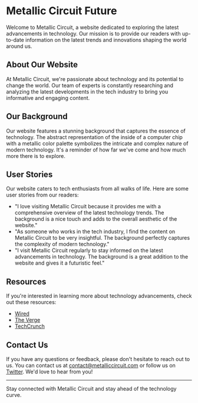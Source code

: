 <!--font:Cinzel Decorative-->

# Metallic Circuit Future

Welcome to Metallic Circuit, a website dedicated to exploring the latest advancements in technology. Our mission is to provide our readers with up-to-date information on the latest trends and innovations shaping the world around us.

## About Our Website

At Metallic Circuit, we're passionate about technology and its potential to change the world. Our team of experts is constantly researching and analyzing the latest developments in the tech industry to bring you informative and engaging content.

## Our Background

Our website features a stunning background that captures the essence of technology. The abstract representation of the inside of a computer chip with a metallic color palette symbolizes the intricate and complex nature of modern technology. It's a reminder of how far we've come and how much more there is to explore.

## User Stories

Our website caters to tech enthusiasts from all walks of life. Here are some user stories from our readers:

- "I love visiting Metallic Circuit because it provides me with a comprehensive overview of the latest technology trends. The background is a nice touch and adds to the overall aesthetic of the website."
- "As someone who works in the tech industry, I find the content on Metallic Circuit to be very insightful. The background perfectly captures the complexity of modern technology."
- "I visit Metallic Circuit regularly to stay informed on the latest advancements in technology. The background is a great addition to the website and gives it a futuristic feel."

## Resources

If you're interested in learning more about technology advancements, check out these resources:

- [Wired](#)
- [The Verge](#)
- [TechCrunch](#)

## Contact Us

If you have any questions or feedback, please don't hesitate to reach out to us. You can contact us at [contact@metalliccircuit.com](mailto:contact@metalliccircuit.com) or follow us on [Twitter](#). We'd love to hear from you!

---

Stay connected with Metallic Circuit and stay ahead of the technology curve.

<!--

Write me content for website with wallpaper which alt text is:

"An abstract representation of the inside of a computer chip with a metallic color palette"

The name/title of the page should not be 1:1 copy of the alt text but rather a real content of the website which is using this wallpaper.

- Use markdown format 
- Start with heading
- Heading should be short and concise
- The content should look like a real website 
- The website should not be about the wallpaper, wallpaper is just a related background
- Heading should be contain work "wallpaper" or "background"
- Include real sections like references, contact, user stories, etc. use things relevant to the page purpose.
- Feel free to use structure like headings, bullets, numbering, blockquotes, paragraphs, horizontal lines, etc.
- You can use formatting like bold or _italic_
- You can include UTF-8 emojis
- Links should be only #hash anchors (and you can refer to the document itself)
- Do not include images


---


# Metallic Circuit: A Futuristic Wallpaper for Tech Enthusiasts

Welcome to Metallic Circuit, a website dedicated to all things tech! Our website is designed to provide the latest news, insights, and reviews on technology trends that are shaping our world. As a tech enthusiast, you'll find plenty of content to keep you engaged and informed.

## About Our Website

At Metallic Circuit, we strive to provide our readers with the most up-to-date information on technology advancements. From mobile devices to gaming consoles, we cover it all. Our team of experts is passionate about exploring new technologies and sharing their findings with our readers.

## Our Wallpaper

Our website features a stunning wallpaper that captures the essence of technology. The abstract representation of the inside of a computer chip with a metallic color palette is a perfect background for tech enthusiasts. It's a reminder of how far we've come in terms of technological advancements and how much more there is to explore.

## User Stories

Our website is designed to cater to the needs of tech enthusiasts worldwide. Here are some user stories from our readers:

- "I love visiting Metallic Circuit because it provides me with the latest news on technology trends. The wallpaper is also a great reminder of why I'm so passionate about technology."
- "As a gamer, I find the content on Metallic Circuit to be very informative. The wallpaper is a great addition to the website and gives it a futuristic feel."
- "I visit Metallic Circuit regularly to stay updated on the latest advancements in technology. The wallpaper is a nice touch and adds to the overall aesthetic of the website."

## References

If you're interested in learning more about technology advancements, check out these resources:

- [Wired](#)
- [The Verge](#)
- [TechCrunch](#)

## Contact Us

If you have any questions or feedback, please don't hesitate to reach out to us. You can contact us at [contact@metalliccircuit.com](mailto:contact@metalliccircuit.com) or follow us on [Twitter](#). We'd love to hear from you!

---

Stay connected with Metallic Circuit and stay ahead of the technology curve.


---


Heading should not include word "wallpaper". The website should not be about the wallpaper itself, wallpaper is just a related background, rewrite whole content.


---


# Exploring the Future of Technology: Metallic Circuit

Welcome to Metallic Circuit, a website dedicated to exploring the latest advancements in technology. Our mission is to provide our readers with up-to-date information on the latest trends and innovations shaping the world around us.

## About Our Website

At Metallic Circuit, we're passionate about technology and its potential to change the world. Our team of experts is constantly researching and analyzing the latest developments in the tech industry to bring you informative and engaging content.

## Our Background

Our website features a stunning background that captures the essence of technology. The abstract representation of the inside of a computer chip with a metallic color palette symbolizes the intricate and complex nature of modern technology. It's a reminder of how far we've come and how much more there is to explore.

## User Stories

Our website caters to tech enthusiasts from all walks of life. Here are some user stories from our readers:

- "I love visiting Metallic Circuit because it provides me with a comprehensive overview of the latest technology trends. The background is a nice touch and adds to the overall aesthetic of the website."
- "As someone who works in the tech industry, I find the content on Metallic Circuit to be very insightful. The background perfectly captures the complexity of modern technology."
- "I visit Metallic Circuit regularly to stay informed on the latest advancements in technology. The background is a great addition to the website and gives it a futuristic feel."

## Resources

If you're interested in learning more about technology advancements, check out these resources:

- [Wired](#)
- [The Verge](#)
- [TechCrunch](#)

## Contact Us

If you have any questions or feedback, please don't hesitate to reach out to us. You can contact us at [contact@metalliccircuit.com](mailto:contact@metalliccircuit.com) or follow us on [Twitter](#). We'd love to hear from you!

---

Stay connected with Metallic Circuit and stay ahead of the technology curve.

-->
